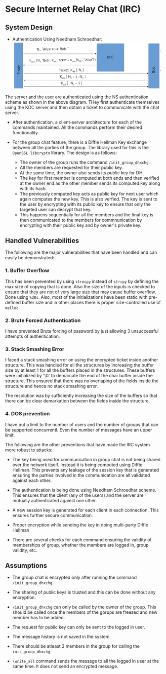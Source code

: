 # Secure Internet Relay Chat (IRC)

## System Design

* Authentication Using Needham Schroedhar:
![NS Auth](image.png)

The server and the user are authenticated using the NS authentication scheme as shown in the above diagram. THey first authenticate themselves using the KDC server and then obtain a ticket to communicate with the chat server.

* After authentication, a client-server architecture for each of the commands maintained. All the commands perform their desired functionality.

* For the group chat feature, there is a Diffie Hellman Key exchange between all the parties of the group. The library used for this is the `OpenSSL libcrypto` library. The design is as follows:
  * The owner of the group runs the command `/init_group_dhxchg`. 
  * All the members are requested for their public key.
  * At the same time, the owner also sends its public key for DH.
  * The key for first member is computed at both ends and then verified at the owner end as the other member sends its computed key along with its hash.
  * The previously computed key acts as public key for next user which again computes the new key. This is also verfied. The key is sent to the user by encrypting with its public key to ensure that only the targeted user can decrypt that key.
  * This happens sequentially for all the members and the final key is then communicated to the members for commnunication by encrypting with their public key and by owner's private key.


## Handled Vulnerabilities

The following are the major vulnerabilities that have been handled and can easily be demonstrated:

### 1. Buffer Overflow

This has been prevented by using `strncpy` instead of `strcpy` by defining the max size of copying that is done. Also the size of the inputs is checked to ensure that they are not of very large size that may cause buffer overflow. Done using `%30s`. Also, most of the initializations have been static with pre-defined buffer size and  in other places there is proper size-controlled use of `malloc`.

### 2. Brute Forced Authentication

I have prevented Brute forcing of password by just allowing 3 unsuccessful attempts of authentication. 

### 3. Stack Smashing Error

I faced a stack smashing error on using the encrypted ticket inside another structure. This was handled for all the structures by increasing the buffer size by at least 1 for all the buffers placed in the structures. These buffers were initialized by '\0' to demarcate the end of the char buffer inside the structure. This ensured that there was no overlaping of the fields inside the structure and hence no stack smashing error.

The resolution was by sufficiently increasing the size of the buffers so that there can be clear demarkation between the fields inside the structure.

### 4. DOS prevention

I have put a limit to the number of users and the number of groups that can be supported concurrentl. Even the number of messages have an upper limit.


The following are the other preventions that have made the IRC system more robust to attacks:

* The key being used for communication in group chat is not being shared over the network itself. Instead it is being computed using Diffie Hellman. This prevents any leakage of the session key that is generated ensuring the parties involved in the communication are all validated against each other.

* The authentication is being done using Needham Schroedhar scheme. This ensures that the client (any of the users) and the server are mutually authenticated against one other.

* A new session key is generated for each client in each connection. This ensures further secure communication.

* Proper encryption while sending the key in doing multi-party Diffie Hellman

* There are several checks for each command ensuring the validity of memberships of group, whether the members are logged in, group validity, etc.

## Assumptions

* The group chat is encrypted only after running the command `/init_group_dhxchg`

* The sharing of public keys is trusted and this can be done without any encryption.

* `/init_group_dhxchg` can only be called by the owner of the group. This should be called once the members of the gorups are freezed and new member has to be added.

* The request for public key can only be sent to the logged in user.

* The message history is not saved in the system.

* There should be atleast 2 members in the group for calling the `init_group_dhxchg`

* `\write_all` command sends the message to all the logged in user at the same time. It does not send an encrypted message.
